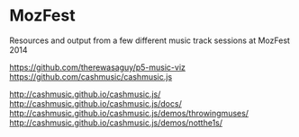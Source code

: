 MozFest
=======

Resources and output from a few different music track sessions at MozFest 2014

https://github.com/therewasaguy/p5-music-viz   
https://github.com/cashmusic/cashmusic.js   

http://cashmusic.github.io/cashmusic.js/   
http://cashmusic.github.io/cashmusic.js/docs/   
http://cashmusic.github.io/cashmusic.js/demos/throwingmuses/   
http://cashmusic.github.io/cashmusic.js/demos/notthe1s/   
